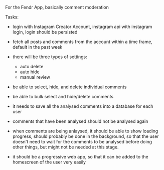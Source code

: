 For the Fendr App, basically comment moderation

Tasks:
- login with Instagram Creator Account, instagram api with instagram login, login should be persisted
- fetch all posts and comments from the account within a time frame, default in the past week
- there will be three types of settings:
  - auto delete
  - auto hide
  - manual review

- be able to select, hide, and delete individual comments
- be able to bulk select and hide/delete comments

- it needs to save all the analysed comments into a database for each user
- comments that have been analysed should not be analysed again

- when comments are being anlaysed, it should be able to show loading progress, should probably be done in the background, so that the user doesn't need to wait for the comments to be analysed before doing other things, but might not be needed at this stage.

- it should be a progressive web app, so that it can be added to the homescreen of the user very easily
